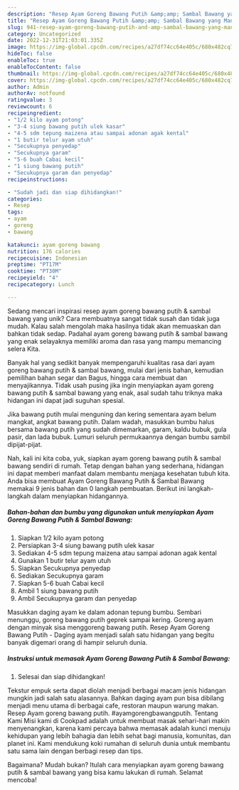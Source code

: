 ```yaml
---
description: "Resep Ayam Goreng Bawang Putih &amp;amp; Sambal Bawang yang Mantap"
title: "Resep Ayam Goreng Bawang Putih &amp;amp; Sambal Bawang yang Mantap"
slug: 941-resep-ayam-goreng-bawang-putih-and-amp-sambal-bawang-yang-mantap
category: Uncategorized
date: 2022-12-31T21:03:01.335Z
image: https://img-global.cpcdn.com/recipes/a27df74cc64e405c/680x482cq70/ayam-goreng-bawang-putih-sambal-bawang-foto-resep-utama.jpg
hideToc: false
enableToc: true
enableTocContent: false
thumbnail: https://img-global.cpcdn.com/recipes/a27df74cc64e405c/680x482cq70/ayam-goreng-bawang-putih-sambal-bawang-foto-resep-utama.jpg
cover: https://img-global.cpcdn.com/recipes/a27df74cc64e405c/680x482cq70/ayam-goreng-bawang-putih-sambal-bawang-foto-resep-utama.jpg
author: Admin
authorAv: notfound
ratingvalue: 3
reviewcount: 6
recipeingredient:
- "1/2 kilo ayam potong"
- "3-4 siung bawang putih ulek kasar"
- "4-5 sdm tepung maizena atau sampai adonan agak kental"
- "1 butir telur ayam utuh"
- "Secukupnya penyedap"
- "Secukupnya garam"
- "5-6 buah Cabai kecil"
- "1 siung bawang putih"
- "Secukupnya garam dan penyedap"
recipeinstructions:

- "Sudah jadi dan siap dihidangkan!"
categories:
- Resep
tags:
- ayam
- goreng
- bawang

katakunci: ayam goreng bawang 
nutrition: 176 calories
recipecuisine: Indonesian
preptime: "PT17M"
cooktime: "PT30M"
recipeyield: "4"
recipecategory: Lunch

---
```





Sedang mencari inspirasi resep ayam goreng bawang putih &amp; sambal bawang yang unik? Cara membuatnya sangat tidak susah dan tidak juga mudah. Kalau salah mengolah maka hasilnya tidak akan memuaskan dan bahkan tidak sedap. Padahal ayam goreng bawang putih &amp; sambal bawang yang enak selayaknya memiliki aroma dan rasa yang mampu memancing selera Kita.





Banyak hal yang sedikit banyak mempengaruhi kualitas rasa dari ayam goreng bawang putih &amp; sambal bawang, mulai dari jenis bahan, kemudian pemilihan bahan segar dan Bagus, hingga cara membuat dan menyajikannya. Tidak usah pusing jika ingin menyiapkan ayam goreng bawang putih &amp; sambal bawang yang enak,      asal sudah tahu triknya maka hidangan ini dapat jadi suguhan spesial.














Jika bawang putih mulai menguning dan kering sementara ayam belum mangkat, angkat bawang putih. Dalam wadah, masukkan bumbu halus bersama bawang putih yang sudah dimemarkan, garam, kaldu bubuk, gula pasir, dan lada bubuk. Lumuri seluruh permukaannya dengan bumbu sambil dipijat-pijat.






Nah, kali ini kita coba, yuk, siapkan ayam goreng bawang putih &amp; sambal bawang sendiri di rumah. Tetap dengan bahan yang sederhana, hidangan ini dapat memberi manfaat dalam membantu menjaga kesehatan tubuh kita. Anda bisa membuat Ayam Goreng Bawang Putih &amp; Sambal Bawang memakai 9 jenis bahan dan 0 langkah pembuatan. Berikut ini langkah-langkah dalam menyiapkan hidangannya.

<!--inarticleads1-->

##### Bahan-bahan dan bumbu yang digunakan untuk menyiapkan Ayam Goreng Bawang Putih &amp; Sambal Bawang:

1. Siapkan 1/2 kilo ayam potong
1. Persiapkan 3-4 siung bawang putih ulek kasar
1. Sediakan 4-5 sdm tepung maizena atau sampai adonan agak kental
1. Gunakan 1 butir telur ayam utuh
1. Siapkan Secukupnya penyedap
1. Sediakan Secukupnya garam
1. Siapkan 5-6 buah Cabai kecil
1. Ambil 1 siung bawang putih
1. Ambil Secukupnya garam dan penyedap


Masukkan daging ayam ke dalam adonan tepung bumbu. Sembari menunggu, goreng bawang putih geprek sampai kering. Goreng ayam dengan minyak sisa menggoreng bawang putih. Resep Ayam Goreng Bawang Putih - Daging ayam menjadi salah satu hidangan yang begitu banyak digemari orang di hampir seluruh dunia. 

<!--inarticleads2-->

##### Instruksi untuk memasak Ayam Goreng Bawang Putih &amp; Sambal Bawang:


1. Selesai dan siap dihidangkan!

Tekstur empuk serta dapat diolah menjadi berbagai macam jenis hidangan mungkin jadi salah satu alasannya. Bahkan daging ayam pun bisa dibilang menjadi menu utama di berbagai cafe, restoran maupun warung makan. Resep Ayam goreng bawang putih. #ayamgorengbawangputih. Tentang Kami Misi kami di Cookpad adalah untuk membuat masak sehari-hari makin menyenangkan, karena kami percaya bahwa memasak adalah kunci menuju kehidupan yang lebih bahagia dan lebih sehat bagi manusia, komunitas, dan planet ini. Kami mendukung koki rumahan di seluruh dunia untuk membantu satu sama lain dengan berbagi resep dan tips. 

Bagaimana? Mudah bukan? Itulah cara menyiapkan ayam goreng bawang putih &amp; sambal bawang yang bisa kamu lakukan di rumah. Selamat mencoba!
